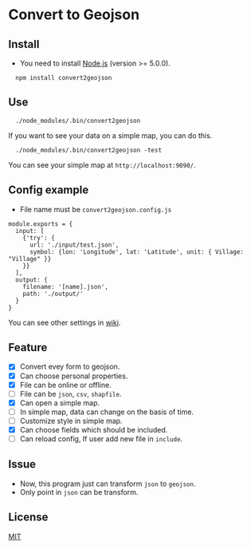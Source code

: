 # Convert to Geojson

## Install

- You need to install [Node.js](https://nodejs.org/en/) (version >= 5.0.0).

```
  npm install convert2geojson
```

## Use

```
  ./node_modules/.bin/convert2geojson
```

If you want to see your data on a simple map, you can do this.

```
  ./node_modules/.bin/convert2geojson -test
```
You can see your simple map at `http://localhost:9090/`.

## Config example

- File name must be `convert2geojson.config.js`

```
module.exports = { 
  input: [
    {'try': {
      url: './input/test.json',
      symbol: {lon: 'Longitude', lat: 'Latitude', unit: { Village: "Village" }}
    }}  
  ],  
  output: {
    filename: '[name].json',
    path: './output/'
  }   
}
```
You can see other settings in [wiki](https://github.com/HsuTing/convert2geojson/wiki).

## Feature

- [x] Convert evey form to geojson.
- [x] Can choose personal properties.
- [x] File can be online or offline.
- [ ] File can be `json`, `csv`, `shapfile`.
- [x] Can open a simple map.
- [ ] In simple map, data can change on the basis of time.
- [ ] Customize style in simple map.
- [x] Can choose fields which should be included.
- [ ] Can reload config, If user add new file in `include`.

## Issue

- Now, this program just can transform `json` to `geojson`.
- Only point in `json` can be transform.

## License

[MIT](https://github.com/HsuTing/convert2geojson/blob/master/LICENSE)
